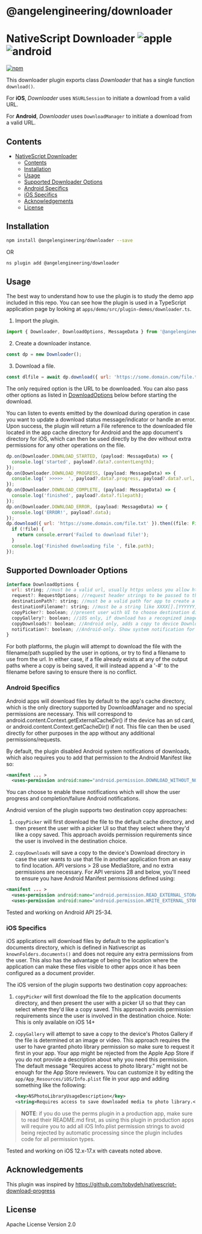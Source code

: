 # @angelengineering/downloader

# NativeScript Downloader ![apple](https://cdn3.iconfinder.com/data/icons/picons-social/57/16-apple-32.png) ![android](https://cdn4.iconfinder.com/data/icons/logos-3/228/android-32.png)

[![npm](https://img.shields.io/npm/v/@angelengineering/downloader?style=flat-square)](https://www.npmjs.com/package/@angelengineering/downloader)

This downloader plugin exports class _Downloader_ that has a single function `download()`.

For **iOS**, _Downloader_ uses `NSURLSession` to initiate a download from a valid URL.

For **Android**, _Downloader_ uses `DownloadManager` to initiate a download from a valid URL.


## Contents

- [NativeScript Downloader](#nativescript-downloader)
  - [Contents](#contents)
  - [Installation](#installation)
  - [Usage](#usage)
  - [Supported Downloader Options](#supported-downloader-options)
  - [Android Specifics](#android-specifics)
  - [iOS Specifics](#ios-specifics)
  - [Acknowledgements](#acknowledgements)
  - [License](#license)

## Installation

```bash
npm install @angelengineering/downloader --save
```
OR
```bash
ns plugin add @angelengineering/downloader
```

## Usage

The best way to understand how to use the plugin is to study the demo app included in this repo. You can see how the plugin is used in a TypeScript application page by looking at `apps/demo/src/plugin-demos/downloader.ts`.

1. Import the plugin.

```javascript
import { Downloader, DownloadOptions, MessageData } from '@angelengineering/downloader';
```

2. Create a downloader instance.

```javascript
const dp = new Downloader();
```

3. Download a file. 
```javascript
const dlfile = await dp.download({ url: 'https://some.domain.com/file.txt' });
```
The only required option is the URL to be downloaded. You can also pass other options as listed in [DownloadOptions](#supported-downloader-options) below before starting the download. 

You can listen to events emitted by the download during operation in case you want to update a download status message/indicator or handle an error. Upon success, the plugin will return a File reference to the downloaded file located in the app cache directory for Android and the app document's directory for iOS, which can then be used directly by the dev without extra permissions for any other operations on the file.

```javascript
dp.on(Downloader.DOWNLOAD_STARTED, (payload: MessageData) => {
  console.log('started', payload?.data?.contentLength);
});
dp.on(Downloader.DOWNLOAD_PROGRESS, (payload: MessageData) => {
  console.log(' >>>>>  ', payload?.data?.progress, payload?.data?.url, payload?.data?.destinationFilename);
});
dp.on(Downloader.DOWNLOAD_COMPLETE, (payload: MessageData) => {
  console.log('finished', payload?.data?.filepath);
});
dp.on(Downloader.DOWNLOAD_ERROR, (payload: MessageData) => {
  console.log('ERROR!', payload?.data);
});
dp.download({ url: 'https://some.domain.com/file.txt' }).then((file: File) => {
  if (!file) {
    return console.error('Failed to download file!');
  }
  console.log('Finished downloading file ', file.path);
});
```

## Supported Downloader Options

```javascript
interface DownloadOptions {
  url: string; //must be a valid url, usually https unless you allow http in your app
  request?: RequestOptions; //request header strings to be passed to the https connection
  destinationPath?: string; //must be a valid path for app to create a new file (existing directory with valid filename)
  destinationFilename?: string; //must be a string like XXXX[].[YYYYYY] without any path preceding
  copyPicker?: boolean; //present user with UI to choose destination directory to save a copy of download
  copyGallery?: boolean; //iOS only, if download has a recognized image/video file name extension, save a copy to iOS Photos but make sure to request permission first! Ignored on Android
  copyDownloads?: boolean; //Android only, adds a copy to device Downloads directory using legacy DIRECTORY_DOWNLOADS, or MediaStore for 29+. Ignored on iOS
  notification?: boolean; //Android-only. Show system notification for download success/failure. defaults to false
}
```


For both platforms, the plugin will attempt to download the file with the filename/path supplied by the user in options, or try to find a filename to use from the url. In either case, if a file already exists at any of the output paths where a copy is being saved, it will instead append a '-#' to the filename before saving to ensure there is no conflict.

### Android Specifics

Android apps will download files by default to the app's cache directory, which is the only directory supported by DownloadManager and no special permissions are necessary. This will correspond to android.content.Context.getExternalCacheDir() if the device has an sd card, or android.content.Context.getCacheDir() if not. This file can then be used directly for other purposes in the app without any additional permissions/requests.

By default, the plugin disabled Android system notifications of downloads, which also requires you to add that permission to the Android Manifest like so:

```xml
<manifest ... >
  <uses-permission android:name="android.permission.DOWNLOAD_WITHOUT_NOTIFICATION"/>
```

You can choose to enable these notifications which will show the user progress and completion/failure Android notifications.

Android version of the plugin supports two destination copy approaches:

1. `copyPicker` will first download the file to the default cache directory, and then present the user with a picker UI so that they select where they'd like a copy saved. This approach avoids permission requirements since the user is involved in the destination choice.

2. `copyDownloads` will save a copy to the device's Download directory in case the user wants to use that file in another application from an easy to find location. API versions > 28 use MediaStore, and no extra permissions are necessary. For API versions 28 and below, you'll need to ensure you have Android Manifest permissions defined using:

```xml
<manifest ... >
  <uses-permission android:name="android.permission.READ_EXTERNAL_STORAGE"/>
  <uses-permission android:name="android.permission.WRITE_EXTERNAL_STORAGE"/>
```
Tested and working on Android API 25-34.

### iOS Specifics

iOS applications will download files by default to the application's documents directory, which is defined in Nativescript as `knownFolders.documents()` and does not require any extra permissions from the user. This also has the advantage of being the location where the application can make these files visible to other apps once it has been configured as a document provider.


The iOS version of the plugin supports two destination copy approaches: 
1. `copyPicker` will first download the file to the application documents directory, and then present the user with a picker UI so that they can select where they'd like a copy saved. This approach avoids permission requirements since the user is involved in the destination choice. Note: This is only available on iOS 14+

2. `copyGallery` will attempt to save a copy to the device's Photos Gallery if the file is determined ot an image or video. This approach requires the user to have granted photo library permission so make sure to request it first in your app. 
Your app might be rejected from the Apple App Store if you do not provide a description about why you need this permission. The default message "Requires access to photo library." might not be enough for the App Store reviewers. You can customize it by editing the `app/App_Resources/iOS/Info.plist` file in your app and adding something like the following:

    ```xml
    <key>NSPhotoLibraryUsageDescription</key>
    <string>Requires access to save downloaded media to photo library.</string>
    ```

> **NOTE**: if you do use the perms plugin in a production app, make sure to read their README.md first, as using this plugin in production apps will require you to add all iOS Info.plist permission strings to avoid being rejected by automatic processing since the plugin includes code for all permission types.

Tested and working on iOS 12.x-17.x with caveats noted above. 
## Acknowledgements

This plugin was inspired by https://github.com/tobydeh/nativescript-download-progress

## License

Apache License Version 2.0
